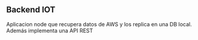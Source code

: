 ## Backend IOT

Aplicacion node que recupera datos de AWS y los replica en una DB local. Además implementa una API REST
